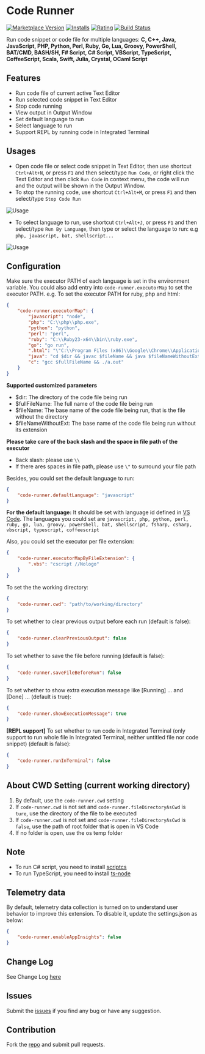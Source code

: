 # Code Runner

[![Marketplace Version](http://vsmarketplacebadge.apphb.com/version/formulahendry.code-runner.svg)](https://marketplace.visualstudio.com/items?itemName=formulahendry.code-runner) [![Installs](http://vsmarketplacebadge.apphb.com/installs/formulahendry.code-runner.svg)](https://marketplace.visualstudio.com/items?itemName=formulahendry.code-runner) [![Rating](http://vsmarketplacebadge.apphb.com/rating/formulahendry.code-runner.svg)](https://marketplace.visualstudio.com/items?itemName=formulahendry.code-runner) [![Build Status](https://travis-ci.org/formulahendry/vscode-code-runner.svg?branch=master)](https://travis-ci.org/formulahendry/vscode-code-runner)

Run code snippet or code file for multiple languages: **C, C++, Java, JavaScript, PHP, Python, Perl, Ruby, Go, Lua, Groovy, PowerShell, BAT/CMD, BASH/SH, F# Script, C# Script, VBScript, TypeScript, CoffeeScript, Scala, Swift, Julia, Crystal, OCaml Script**

## Features

* Run code file of current active Text Editor
* Run selected code snippet in Text Editor
* Stop code running
* View output in Output Window
* Set default language to run
* Select language to run
* Support REPL by running code in Integrated Terminal

## Usages

* Open code file or select code snippet in Text Editor, then use shortcut `Ctrl+Alt+N`, or press `F1` and then select/type `Run Code`, or right click the Text Editor and then click `Run Code` in context menu, the code will run and the output will be shown in the Output Window.
* To stop the running code, use shortcut `Ctrl+Alt+M`, or press `F1` and then select/type `Stop Code Run`

![Usage](https://raw.githubusercontent.com/formulahendry/vscode-code-runner/master/images/usage.gif)

* To select language to run, use shortcut `Ctrl+Alt+J`, or press `F1` and then select/type `Run By Language`, then type or select the language to run: e.g `php, javascript, bat, shellscript...`

![Usage](https://raw.githubusercontent.com/formulahendry/vscode-code-runner/master/images/usageRunByLanguage.gif)

## Configuration

Make sure the executor PATH of each language is set in the environment variable.
You could also add entry into `code-runner.executorMap` to set the executor PATH.
e.g. To set the executor PATH for ruby, php and html:
```json
{
    "code-runner.executorMap": {
        "javascript": "node",
        "php": "C:\\php\\php.exe",
        "python": "python",
        "perl": "perl",
        "ruby": "C:\\Ruby23-x64\\bin\\ruby.exe",
        "go": "go run",
        ".html": "\"C:\\Program Files (x86)\\Google\\Chrome\\Application\\chrome.exe\"",
        "java": "cd $dir && javac $fileName && java $fileNameWithoutExt",
        "c": "gcc $fullFileName && ./a.out"
    }
}
```
**Supported customized parameters**
  * $dir: The directory of the code file being run
  * $fullFileName: The full name of the code file being run
  * $fileName: The base name of the code file being run, that is the file without the directory
  * $fileNameWithoutExt: The base name of the code file being run without its extension

**Please take care of the back slash and the space in file path of the executor**
  * Back slash: please use `\\`
  * If there ares spaces in file path, please use `\"` to surround your file path

Besides, you could set the default language to run:
```json
{
    "code-runner.defaultLanguage": "javascript"
}
```
**For the default language:** It should be set with language id defined in [VS Code](https://github.com/Microsoft/vscode/tree/master/extensions). The languages you could set are `javascript, php, python, perl, ruby, go, lua, groovy, powershell, bat, shellscript, fsharp, csharp, vbscript, typescript, coffeescript`

Also, you could set the executor per file extension:
```json
{
    "code-runner.executorMapByFileExtension": {
        ".vbs": "cscript //Nologo"
    }
}
```

To set the the working directory:
```json
{
    "code-runner.cwd": "path/to/working/directory"
}
```

To set whether to clear previous output before each run (default is false):
```json
{
    "code-runner.clearPreviousOutput": false
}
```

To set whether to save the file before running (default is false):
```json
{
    "code-runner.saveFileBeforeRun": false
}
```

To set whether to show extra execution message like [Running] ... and [Done] ... (default is true):
```json
{
    "code-runner.showExecutionMessage": true
}
```

**[REPL support]** To set whether to run code in Integrated Terminal (only support to run whole file in Integrated Terminal, neither untitled file nor code snippet) (default is false):
```json
{
    "code-runner.runInTerminal": false
}
```

## About CWD Setting (current working directory)
1. By default, use the `code-runner.cwd` setting
2. If `code-runner.cwd` is not set and `code-runner.fileDirectoryAsCwd` is `ture`, use the directory of the file to be executed
3. If `code-runner.cwd` is not set and `code-runner.fileDirectoryAsCwd` is `false`, use the path of root folder that is open in VS Code
4. If no folder is open, use the os temp folder

## Note
* To run C# script, you need to install [scriptcs](http://scriptcs.net/)
* To run TypeScript, you need to install [ts-node](https://github.com/TypeStrong/ts-node)

## Telemetry data
By default, telemetry data collection is turned on to understand user behavior to improve this extension. To disable it, update the settings.json as below:
```json
{
    "code-runner.enableAppInsights": false
}
```

## Change Log
See Change Log [here](https://github.com/formulahendry/vscode-code-runner/blob/master/CHANGELOG.md)

## Issues
Submit the [issues](https://github.com/formulahendry/vscode-code-runner/issues) if you find any bug or have any suggestion.

## Contribution
Fork the [repo](https://github.com/formulahendry/vscode-code-runner) and submit pull requests.